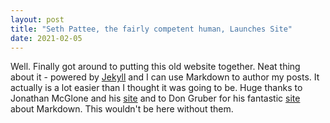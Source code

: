 ```yaml
---
layout: post
title: "Seth Pattee, the fairly competent human, Launches Site"
date: 2021-02-05
---
```


Well. Finally got around to putting this old website together. Neat thing about it - powered by [Jekyll](http://jekyllrb.com) and I can use Markdown to author my posts. It actually is a lot easier than I thought it was going to be. Huge thanks to Jonathan McGlone and his [site](http://jmcglone.com/guides/github-pages/) and to Don Gruber for his fantastic [site](https://daringfireball.net/projects/markdown/basics) about Markdown. This wouldn't be here without them. 
